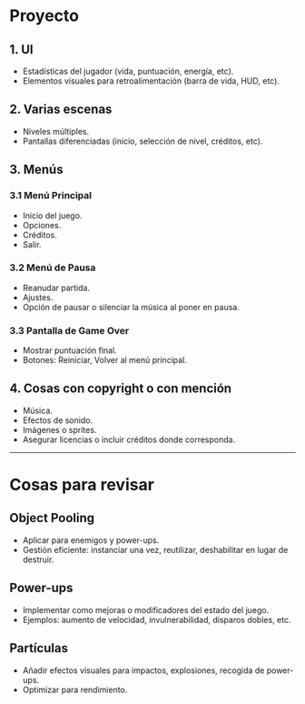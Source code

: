 # Proyecto

## 1. UI
- Estadísticas del jugador (vida, puntuación, energía, etc).
- Elementos visuales para retroalimentación (barra de vida, HUD, etc).

## 2. Varias escenas
- Niveles múltiples.
- Pantallas diferenciadas (inicio, selección de nivel, créditos, etc).

## 3. Menús

### 3.1 Menú Principal
- Inicio del juego.
- Opciones.
- Créditos.
- Salir.

### 3.2 Menú de Pausa
- Reanudar partida.
- Ajustes.
- Opción de pausar o silenciar la música al poner en pausa.

### 3.3 Pantalla de Game Over
- Mostrar puntuación final.
- Botones: Reiniciar, Volver al menú principal.

## 4. Cosas con copyright o con mención
- Música.
- Efectos de sonido.
- Imágenes o sprites.
- Asegurar licencias o incluir créditos donde corresponda.

---

# Cosas para revisar

## Object Pooling
- Aplicar para enemigos y power-ups.
- Gestión eficiente: instanciar una vez, reutilizar, deshabilitar en lugar de destruir.

## Power-ups
- Implementar como mejoras o modificadores del estado del juego.
- Ejemplos: aumento de velocidad, invulnerabilidad, disparos dobles, etc.

## Partículas
- Añadir efectos visuales para impactos, explosiones, recogida de power-ups.
- Optimizar para rendimiento.
